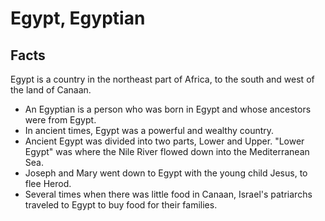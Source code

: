 # Egypt, Egyptian

## Facts

Egypt is a country in the northeast part of Africa, to the south and west of the land of Canaan.

* An Egyptian is a person who was born in Egypt and whose ancestors were from Egypt.
* In ancient times, Egypt was a powerful and wealthy country.
* Ancient Egypt was divided into two parts, Lower and Upper. "Lower Egypt" was where the Nile River flowed down into the Mediterranean Sea.
* Joseph and Mary went down to Egypt with the young child Jesus, to flee Herod.
* Several times when there was little food in Canaan, Israel's patriarchs traveled to Egypt to buy food for their families.